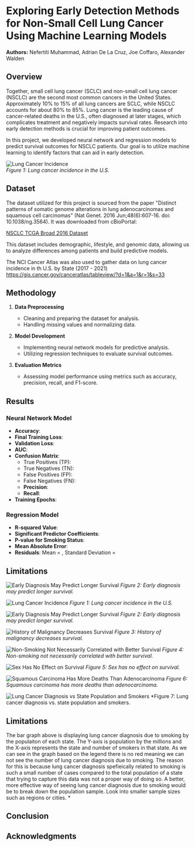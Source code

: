 # Exploring Early Detection Methods for Non-Small Cell Lung Cancer Using Machine Learning Models

**Authors:** Nefertiti Muhammad, Adrian De La Cruz, Joe Coffaro, Alexander Walden

## Overview

Together, small cell lung cancer (SCLC) and non-small cell lung cancer (NSCLC) are the second most common cancers in the United States. Approximately 10% to 15% of all lung cancers are SCLC, while NSCLC accounts for about 80% to 85%. Lung cancer is the leading cause of cancer-related deaths in the U.S., often diagnosed at later stages, which complicates treatment and negatively impacts survival rates. Research into early detection methods is crucial for improving patient outcomes.

In this project, we developed neural network and regression models to predict survival outcomes for NSCLC patients. Our goal is to utilize machine learning to identify factors that can aid in early detection.

![Lung Cancer Incidence](Output/Lung%20Cancer%20Incidence%20in%20the%20U.S._2.png)  
*Figure 1: Lung cancer incidence in the U.S.*

## Dataset

The dataset utilized for this project is sourced from the paper "Distinct patterns of somatic genome alterations in lung adenocarcinomas and squamous cell carcinomas" (Nat Genet. 2016 Jun;48(6):607-16. doi: 10.1038/ng.3564). It was downloaded from cBioPortal:

[NSCLC TCGA Broad 2016 Dataset](https://www.cbioportal.org/study/clinicalData?id=nsclc_tcga_broad_2016)

This dataset includes demographic, lifestyle, and genomic data, allowing us to analyze differences among patients and build predictive models.

The NCI Cancer Atlas was also used to gather data on lung cancer incidence in th U.S. by State (2017 - 2021)
https://gis.cancer.gov/canceratlas/tableview/?d=1&a=1&r=1&s=33

## Methodology

1. **Data Preprocessing**
   - Cleaning and preparing the dataset for analysis.
   - Handling missing values and normalizing data.

2. **Model Development**
   - Implementing neural network models for predictive analysis.
   - Utilizing regression techniques to evaluate survival outcomes.

3. **Evaluation Metrics**
   - Assessing model performance using metrics such as accuracy, precision, recall, and F1-score.

## Results

### Neural Network Model

- **Accuracy**: 
- **Final Training Loss**: 
- **Validation Loss**: 
- **AUC**: 
- **Confusion Matrix**: 
  - True Positives (TP): 
  - True Negatives (TN): 
  - False Positives (FP): 
  - False Negatives (FN): 
  - **Precision**: 
  - **Recall**: 
- **Training Epochs**: 

### Regression Model

- **R-squared Value**: 
- **Significant Predictor Coefficients**:
- **P-value for Smoking Status**: 
- **Mean Absolute Error**: 
- **Residuals**: Mean = , Standard Deviation = 

## Limitations

![Early Diagnosis May Predict Longer Survival](Output/Early%20Diagnosis%20May%20Predict%20Longer%20Survival.png)
*Figure 2: Early diagnosis may predict longer survival.*

![Lung Cancer Incidence](Output/Lung%20Cancer%20Incidence%20in%20the%20U.S..png)
*Figure 1: Lung cancer incidence in the U.S.*

![Early Diagnosis May Predict Longer Survival](Output/Early%20Diagnosis%20May%20Predict%20Longer%20Survival.png)
*Figure 2: Early diagnosis may predict longer survival.*

![History of Malignancy Decreases Survival](Output/History%20of%20Malignancy%20Decreases%20Survival.png)
*Figure 3: History of malignancy decreases survival.*


![Non-Smoking Not Necessarily Correlated with Better Survival](Output/Non-Smoking%20Not%20Nessecarily%20Correlated%20with%20Better%20Survival.png)
*Figure 4: Non-smoking not necessarily correlated with better survival.*

![Sex Has No Effect on Survival](Output/Sex%20Has%20No%20Affect%20on%20Survival.png)
*Figure 5: Sex has no effect on survival.*

![Squamous Carcinoma Has More Deaths Than Adenocarcinoma](Output/Squamous%20Carcinoma%20Has%20More%20Deaths%20Than%20Adenocarcinoma.png)
*Figure 6: Squamous carcinoma has more deaths than adenocarcinoma.*

![Lung Cancer Diagnosis vs State Population and Smokers](Output/Lung_Cancer_Diagnosis_vs_State_Population_and_Smokers.png)
*Figure 7: Lung cancer diagnosis vs. state population and smokers. 
## Limitations

The bar graph above is displaying lung cancer diagnosis due to smoking by the populaiton of each state. The Y-axis is population by the millions and the X-axis represents the state and number of smokers in that state. As we can see in the graph based on the legend there is no red meaning we can not see the number of lung cancer diagnosis due to smoking. The reason for this is because lung cancer diagnosis spefieically related to smoking is such a small number of cases compared to the total population of a state that trying to capture this data was not a proper way of doing so. A better, more effective way of seeing lung cancer diagnosis due to smoking would be to break down the population sample. Look into smaller sample sizes such as regions or cities. *

## Conclusion



## Acknowledgments


